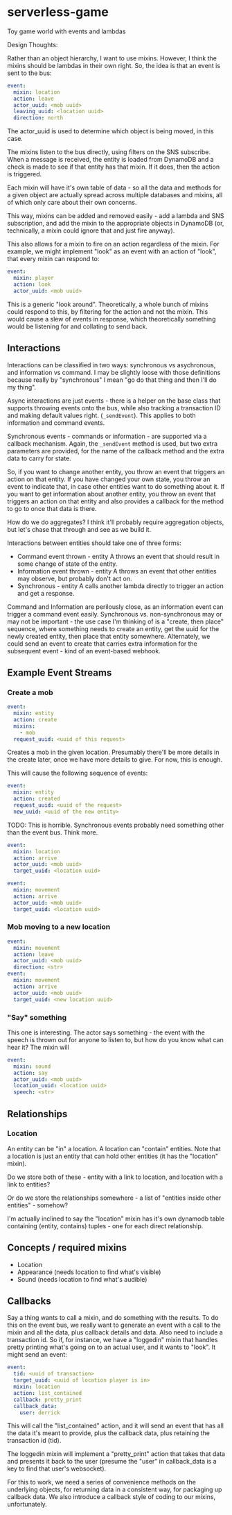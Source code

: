 # serverless-game

Toy game world with events and lambdas

Design Thoughts:

Rather than an object hierarchy, I want to use mixins. However, I think the
mixins should be lambdas in their own right. So, the idea is that an event
is sent to the bus:

```yaml
event:
  mixin: location
  action: leave
  actor_uuid: <mob uuid>
  leaving_uuid: <location uuid>
  direction: north
```

The actor_uuid is used to determine which object is being moved, in this case.

The mixins listen to the bus directly, using filters on the SNS subscribe.
When a message is received, the entity is loaded from DynamoDB and a check
is made to see if that entity has that mixin. If it does, then the action
is triggered.

Each mixin will have it's own table of data - so all the data and methods for
a given object are actually spread across multiple databases and mixins, all
of which only care about their own concerns.

This way, mixins can be added and removed easily - add a lambda and SNS
subscription, and add the mixin to the appropriate objects in DynamoDB
(or, technically, a mixin could ignore that and just fire anyway).

This also allows for a mixin to fire on an action regardless of the mixin.
For example, we might implement "look" as an event with an action of "look",
that every mixin can respond to:

```yaml
event:
  mixin: player
  action: look
  actor_uuid: <mob uuid>
```

This is a generic "look around". Theoretically, a whole bunch of mixins could
respond to this, by filtering for the action and not the mixin. This would
cause a slew of events in response, which theoretically something would be
listening for and collating to send back.

## Interactions

Interactions can be classified in two ways: synchronous vs asychronous,
and information vs command. I may be slightly loose with those definitions
because really by "synchronous" I mean "go do that thing and then I'll do my
thing".

Async interactions are just events - there is a helper on the base class
that supports throwing events onto the bus, while also tracking a transaction
ID and making default values right.  (`_sendEvent`). This applies to both
information and command events.

Synchronous events - commands or information - are supported via a callback
mechanism. Again, the `_sendEvent` method is used, but two extra parameters
are provided, for the name of the callback method and the extra data to carry
for state.

So, if you want to change another entity, you throw an event that triggers
an action on that entity. If you have changed your own state, you throw
an event to indicate that, in case other entities want to do something about
it. If you want to get information about another entity, you throw an event
that triggers an action on that entity and also provides a callback for the
method to go to once that data is there.

How do we do aggregates? I think it'll probably require aggregation objects,
but let's chase that through and see as we build it.

Interactions between entities should take one of three forms:

* Command event thrown - entity A throws an event that should result in
  some change of state of the entity.
* Information event thrown - entity A throws an event that other entities
  may observe, but probably don't act on.
* Synchronous - entity A calls another lambda directly to trigger an action
  and get a response.

Command and Information are perilously close, as an information event can
trigger a command event easily. Synchronous vs. non-synchronous may or may not
be important - the use case I'm thinking of is a "create, then place" sequence,
where something needs to create an entity, get the uuid for the newly created
entity, then place that entity somewhere. Alternately, we could send an event
to create that carries extra information for the subsequent event - kind of an
event-based webhook.

## Example Event Streams

### Create a mob

```yaml
event:
  mixin: entity
  action: create
  mixins:
    - mob
  request_uuid: <uuid of this request>
```

Creates a mob in the given location. Presumably there'll be more details in
the create later, once we have more details to give. For now, this is enough.

This will cause the following sequence of events:

```yaml
event:
  mixin: entity
  action: created
  request_uuid: <uuid of the request>
  new_uuid: <uuid of the new entity>
```

TODO: This is horrible. Synchronous events probably need something other than
the event bus. Think more.

```yaml
event:
  mixin: location
  action: arrive
  actor_uuid: <mob uuid>
  target_uuid: <location uuid>
```

```yaml
event:
  mixin: movement
  action: arrive
  actor_uuid: <mob uuid>
  target_uuid: <location uuid>
```

### Mob moving to a new location

```yaml
event:
  mixin: movement
  action: leave
  actor_uuid: <mob uuid>
  direction: <str>
event:
  mixin: movement
  action: arrive
  actor_uuid: <mob uuid>
  target_uuid: <new location uuid>
```

### "Say" something

This one is interesting. The actor says something - the event with the speech
is thrown out for anyone to listen to, but how do you know what can hear it?
The mixin will

```yaml
event:
  mixin: sound
  action: say
  actor_uuid: <mob uuid>
  location_uuid: <location uuid>
  speech: <str>
```

## Relationships

### Location

An entity can be "in" a location. A location can "contain" entities. Note that
a location is just an entity that can hold other entities (it has the "location"
mixin).

Do we store both of these - entity with a link to location, and location with
a link to entities?

Or do we store the relationships somewhere - a list of "entities inside other
entities" - somehow?

I'm actually inclined to say the "location" mixin has it's own dynamodb table
containing (entity, contains) tuples - one for each direct relationship.

## Concepts / required mixins

* Location
* Appearance (needs location to find what's visible)
* Sound (needs location to find what's audible)

## Callbacks

Say a thing wants to call a mixin, and do something with the results.
To do this on the event bus, we really want to generate an event with
a call to the mixin and all the data, plus callback details and data.
Also need to include a transaction id. So if, for instance, we have a
"loggedin" mixin that handles pretty printing what's going on to an actual
user, and it wants to "look". It might send an event:

```yaml
event:
  tid: <uuid of transaction>
  target_uuid: <uuid of location player is in>
  mixin: location
  action: list_contained
  callback: pretty_print
  callback_data:
    user: derrick
```

This will call the "list_contained" action, and it will send an event that
has all the data it's meant to provide, plus the callback data, plus retaining
the transaction id (tid).

The loggedin mixin will implement a "pretty_print" action that takes that data
and presents it back to the user (presume the "user" in callback_data is a key
to find that user's websocket).

For this to work, we need a series of convenience methods on the underlying
objects, for returning data in a consistent way, for packaging up callback data.
We also introduce a callback style of coding to our mixins, unfortunately.